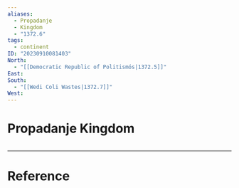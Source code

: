```yaml
---
aliases:
  - Propadanje
  - Kingdom
  - "1372.6"
tags:
  - continent
ID: "20230910081403"
North:
  - "[[Democratic Republic of Politismós|1372.5]]"
East: 
South:
  - "[[Wedi Coli Wastes|1372.7]]"
West:
---
```

# Propadanje Kingdom

```toc
```

---

# Reference
 